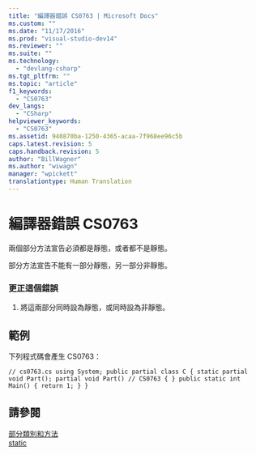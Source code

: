 ```yaml
---
title: "編譯器錯誤 CS0763 | Microsoft Docs"
ms.custom: ""
ms.date: "11/17/2016"
ms.prod: "visual-studio-dev14"
ms.reviewer: ""
ms.suite: ""
ms.technology: 
  - "devlang-csharp"
ms.tgt_pltfrm: ""
ms.topic: "article"
f1_keywords: 
  - "CS0763"
dev_langs: 
  - "CSharp"
helpviewer_keywords: 
  - "CS0763"
ms.assetid: 940870ba-1250-4365-acaa-7f968ee96c5b
caps.latest.revision: 5
caps.handback.revision: 5
author: "BillWagner"
ms.author: "wiwagn"
manager: "wpickett"
translationtype: Human Translation
---
```

# 編譯器錯誤 CS0763
兩個部分方法宣告必須都是靜態，或者都不是靜態。  
  
 部分方法宣告不能有一部分靜態，另一部分非靜態。  
  
### 更正這個錯誤  
  
1.  將這兩部分同時設為靜態，或同時設為非靜態。  
  
## 範例  
 下列程式碼會產生 CS0763：  
  
```  
// cs0763.cs using System; public partial class C { static partial void Part(); partial void Part() // CS0763 { } public static int Main() { return 1; } }  
```  
  
## 請參閱  
 [部分類別和方法](../../csharp/programming-guide/classes-and-structs/partial-classes-and-methods.md)   
 [static](../../csharp/language-reference/keywords/static.md)